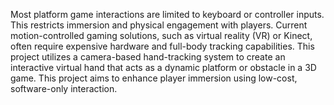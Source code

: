 Most platform game interactions are limited to keyboard or controller inputs. This restricts immersion and physical engagement with players. Current motion-controlled gaming solutions, such as virtual reality (VR) or Kinect, often require expensive hardware and full-body tracking capabilities. This project utilizes a camera-based hand-tracking system to create an interactive virtual hand that acts as a dynamic platform or obstacle in a 3D game. This project aims to enhance player immersion using low-cost, software-only interaction.
